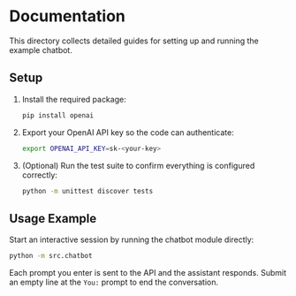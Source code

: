 # Documentation

This directory collects detailed guides for setting up and running the example chatbot.

## Setup

1. Install the required package:
   ```bash
   pip install openai
   ```
2. Export your OpenAI API key so the code can authenticate:
   ```bash
   export OPENAI_API_KEY=sk-<your-key>
   ```
3. (Optional) Run the test suite to confirm everything is configured correctly:
   ```bash
   python -m unittest discover tests
   ```

## Usage Example

Start an interactive session by running the chatbot module directly:

```bash
python -m src.chatbot
```

Each prompt you enter is sent to the API and the assistant responds. Submit an empty line at the `You:` prompt to end the conversation.
